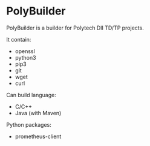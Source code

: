 # PolyBuilder

PolyBuilder is a builder for Polytech DII TD/TP projects.

It contain:
 - openssl
 - python3
 - pip3
 - git
 - wget
 - curl

Can build language:
 - C/C++
 - Java (with Maven)

Python packages:
 - prometheus-client
